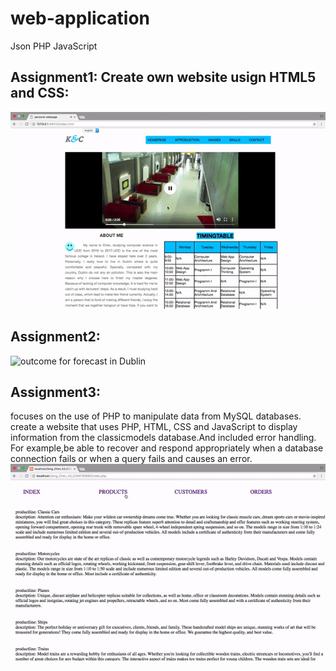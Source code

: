 # web-application
Json PHP JavaScript

## Assignment1: Create own website usign HTML5 and CSS:
![outcome ](img-folder/personalweb.gif)

## Assignment2: 

![outcome for forecast in Dublin ](img-folder/forcast.gif)

## Assignment3: 
focuses on the use of PHP to manipulate data from MySQL databases.
create a website that uses PHP, HTML, CSS and JavaScript to display information from the classicmodels database.And included error handling.
For example,be able to recover and respond appropriately when a database connection fails or when a query fails and causes an error.
![outcome](img-folder/php.gif)
